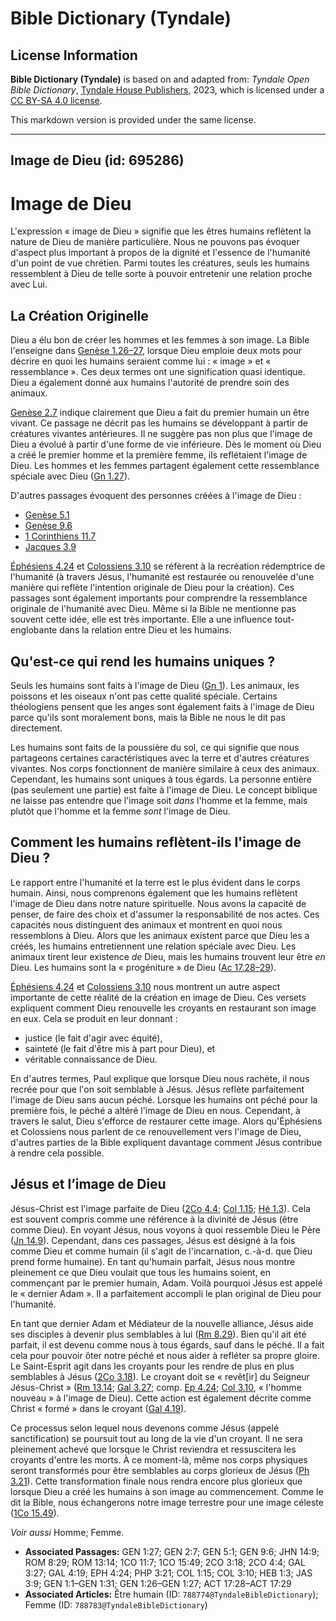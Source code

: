 # Bible Dictionary (Tyndale)

## License Information

**Bible Dictionary (Tyndale)** is based on and adapted from: _Tyndale Open Bible Dictionary_, [Tyndale House Publishers](https://tyndaleopenresources.com/), 2023, which is licensed under a [CC BY-SA 4.0 license](https://creativecommons.org/licenses/by-sa/4.0/legalcode.en).

This markdown version is provided under the same license.



--------------------------------

## Image de Dieu (id: 695286)

Image de Dieu
=============

L'expression « image de Dieu » signifie que les êtres humains reflètent la nature de Dieu de manière particulière. Nous ne pouvons pas évoquer d'aspect plus important à propos de la dignité et l'essence de l'humanité d'un point de vue chrétien. Parmi toutes les créatures, seuls les humains ressemblent à Dieu de telle sorte à pouvoir entretenir une relation proche avec Lui.

La Création Originelle
----------------------

Dieu a élu bon de créer les hommes et les femmes à son image. La Bible l'enseigne dans [Genèse 1\.26–27](https://ref.ly/Gen1:26-Gen1:27), lorsque Dieu emploie deux mots pour décrire en quoi les humains seraient comme lui : « image » et « ressemblance ». Ces deux termes ont une signification quasi identique. Dieu a également donné aux humains l'autorité de prendre soin des animaux.

[Genèse 2\.7](https://ref.ly/Gen2:7) indique clairement que Dieu a fait du premier humain un être vivant. Ce passage ne décrit pas les humains se développant à partir de créatures vivantes antérieures. Il ne suggère pas non plus que l'image de Dieu a évolué à partir d'une forme de vie inférieure. Dès le moment où Dieu a créé le premier homme et la première femme, ils reflétaient l'image de Dieu. Les hommes et les femmes partagent également cette ressemblance spéciale avec Dieu ([Gn 1\.27](https://ref.ly/Gen1:27)).

D'autres passages évoquent des personnes créées à l'image de Dieu :

* [Genèse 5\.1](https://ref.ly/Gen5:1)
* [Genèse 9\.6](https://ref.ly/Gen9:6)
* [1 Corinthiens 11\.7](https://ref.ly/1Cor11:7)
* [Jacques 3\.9](https://ref.ly/Jas3:9)

[Éphésiens 4\.24](https://ref.ly/Eph4:24) et [Colossiens 3\.10](https://ref.ly/Col3:10) se réfèrent à la recréation rédemptrice de l'humanité (à travers Jésus, l'humanité est restaurée ou renouvelée d'une manière qui reflète l'intention originale de Dieu pour la création). Ces passages sont également importants pour comprendre la ressemblance originale de l'humanité avec Dieu. Même si la Bible ne mentionne pas souvent cette idée, elle est très importante. Elle a une influence tout\-englobante dans la relation entre Dieu et les humains.

Qu'est\-ce qui rend les humains uniques ?
-----------------------------------------

Seuls les humains sont faits à l'image de Dieu ([Gn 1](https://ref.ly/Gen1:1-Gen1:31)). Les animaux, les poissons et les oiseaux n'ont pas cette qualité spéciale. Certains théologiens pensent que les anges sont également faits à l'image de Dieu parce qu'ils sont moralement bons, mais la Bible ne nous le dit pas directement.

Les humains sont faits de la poussière du sol, ce qui signifie que nous partageons certaines caractéristiques avec la terre et d'autres créatures vivantes. Nos corps fonctionnent de manière similaire à ceux des animaux. Cependant, les humains sont uniques à tous égards. La personne entière (pas seulement une partie) est faite à l'image de Dieu. Le concept biblique ne laisse pas entendre que l'image soit *dans* l'homme et la femme, mais plutôt que l'homme et la femme *sont* l'image de Dieu.

Comment les humains reflètent\-ils l'image de Dieu ?
----------------------------------------------------

Le rapport entre l'humanité et la terre est le plus évident dans le corps humain. Ainsi, nous comprenons également que les humains reflètent l'image de Dieu dans notre nature spirituelle. Nous avons la capacité de penser, de faire des choix et d'assumer la responsabilité de nos actes. Ces capacités nous distinguent des animaux et montrent en quoi nous ressemblons à Dieu. Alors que les animaux existent parce que Dieu les a créés, les humains entretiennent une relation spéciale avec Dieu. Les animaux tirent leur existence *de* Dieu, mais les humains trouvent leur être *en* Dieu. Les humains sont la « progéniture » de Dieu ([Ac 17\.28](https://ref.ly/Acts17:28-Acts17:29)[–](https://ref.ly/Gen1:26-Gen1:27)[29](https://ref.ly/Acts17:28-Acts17:29)).

[Éphésiens 4\.24](https://ref.ly/Eph4:24) et [Colossiens 3\.10](https://ref.ly/Col3:10) nous montrent un autre aspect importante de cette réalité de la création en image de Dieu. Ces versets expliquent comment Dieu renouvelle les croyants en restaurant son image en eux. Cela se produit en leur donnant :

* justice (le fait d'agir avec équité),
* sainteté (le fait d'être mis à part pour Dieu), et
* véritable connaissance de Dieu.

En d'autres termes, Paul explique que lorsque Dieu nous rachète, il nous recrée pour que l'on soit semblable à Jésus. Jésus reflète parfaitement l'image de Dieu sans aucun péché. Lorsque les humains ont péché pour la première fois, le péché a altéré l'image de Dieu en nous. Cependant, à travers le salut, Dieu s'efforce de restaurer cette image. Alors qu'Éphésiens et Colossiens nous parlent de ce renouvellement vers l'image de Dieu, d'autres parties de la Bible expliquent davantage comment Jésus contribue à rendre cela possible.

Jésus et l’image de Dieu
------------------------

Jésus\-Christ est l'image parfaite de Dieu ([2Co 4\.4](https://ref.ly/2Cor4:4); [Col 1\.15](https://ref.ly/Col1:15); [Hé 1\.3](https://ref.ly/Heb1:3)). Cela est souvent compris comme une référence à la divinité de Jésus (être comme Dieu). En voyant Jésus, nous voyons à quoi ressemble Dieu le Père ([Jn 14\.9](https://ref.ly/John14:9)). Cependant, dans ces passages, Jésus est désigné à la fois comme Dieu et comme humain (il s'agit de l'incarnation, c.\-à\-d. que Dieu prend forme humaine). En tant qu'humain parfait, Jésus nous montre pleinement ce que Dieu voulait que tous les humains soient, en commençant par le premier humain, Adam. Voilà pourquoi Jésus est appelé le « dernier Adam ». Il a parfaitement accompli le plan original de Dieu pour l'humanité.

En tant que dernier Adam et Médiateur de la nouvelle alliance, Jésus aide ses disciples à devenir plus semblables à lui ([Rm 8\.29](https://ref.ly/Rom8:29)). Bien qu'il ait été parfait, il est devenu comme nous à tous égards, sauf dans le péché. Il a fait cela pour pouvoir ôter notre péché et nous aider à refléter sa propre gloire. Le Saint\-Esprit agit dans les croyants pour les rendre de plus en plus semblables à Jésus ([2Co 3\.18](https://ref.ly/2Cor3:18)). Le croyant doit se « revêt\[ir] du Seigneur Jésus\-Christ » ([Rm 13\.14](https://ref.ly/Rom13:14); [Gal 3\.27](https://ref.ly/Gal3:27); comp. [Ep 4\.24](https://ref.ly/Eph4:24); [Col 3\.10](https://ref.ly/Col3:10), « l'homme nouveau » à l'image de Dieu). Cette action est également décrite comme Christ « formé » dans le croyant ([Gal 4\.19](https://ref.ly/Gal4:19)).

Ce processus selon lequel nous devenons comme Jésus (appelé sanctification) se poursuit tout au long de la vie d'un croyant. Il ne sera pleinement achevé que lorsque le Christ reviendra et ressuscitera les croyants d'entre les morts. À ce moment\-là, même nos corps physiques seront transformés pour être semblables au corps glorieux de Jésus ([Ph 3\.21](https://ref.ly/Phil3:21)). Cette transformation finale nous rendra encore plus glorieux que lorsque Dieu a créé les humains à son image au commencement. Comme le dit la Bible, nous échangerons notre image terrestre pour une image céleste ([1Co 15\.49](https://ref.ly/1Cor15:49)).

*Voir aussi* Homme; Femme.

* **Associated Passages:** GEN 1:27; GEN 2:7; GEN 5:1; GEN 9:6; JHN 14:9; ROM 8:29; ROM 13:14; 1CO 11:7; 1CO 15:49; 2CO 3:18; 2CO 4:4; GAL 3:27; GAL 4:19; EPH 4:24; PHP 3:21; COL 1:15; COL 3:10; HEB 1:3; JAS 3:9; GEN 1:1–GEN 1:31; GEN 1:26–GEN 1:27; ACT 17:28–ACT 17:29
* **Associated Articles:** Être humain (ID: `788774@TyndaleBibleDictionary`); Femme (ID: `788783@TyndaleBibleDictionary`)

